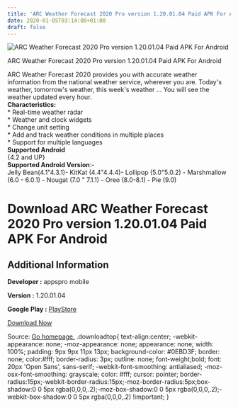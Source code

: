 ```yaml
---
title: 'ARC Weather Forecast 2020 Pro version 1.20.01.04 Paid APK For Android'
date: 2020-01-05T03:14:00+01:00
draft: false
---
```


![ARC Weather Forecast 2020 Pro version 1.20.01.04 Paid APK For Android](https://i1.wp.com/apkhome.net/wp-content/uploads/2020/01/ARC-Weather-Forecast-2020-Pro-version-1.20.01.04-Paid.png "ARC Weather Forecast 2020 Pro version 1.20.01.04 Paid APK For Android")

  

ARC Weather Forecast 2020 Pro version 1.20.01.04 Paid APK For Android

ARC Weather Forecast 2020 provides you with accurate weather information from the national weather service, wherever you are. Today's weather, tomorrow's weather, this week's weather ... You will see the weather updated every hour.  
**Characteristics:**  
\* Real-time weather radar  
\* Weather and clock widgets  
\* Change unit setting  
\* Add and track weather conditions in multiple places  
\* Support for multiple languages  
**Supported Android**  
{4.2 and UP}  
**Supported Android Version**:-  
Jelly Bean(4.1"4.3.1)- KitKat (4.4"4.4.4)- Lollipop (5.0"5.0.2) - Marshmallow (6.0 - 6.0.1) - Nougat (7.0 " 7.1.1) - Oreo (8.0-8.1) - Pie (9.0)

Download ARC Weather Forecast 2020 Pro version 1.20.01.04 Paid APK For Android
==============================================================================

Additional Information
----------------------

**Developer :** appspro mobile

**Version :** 1.20.01.04

**Google Play :** [PlayStore](https://play.google.com/store/apps/details?id=com.topdev.arc.weather.pro&hl=en)

  

[Download Now](https://store4app.co/post/arc-weather-forecast-2020-pro-version-1-20-01-04-paid-apk-for-android_1578159696)

  
Source: [Go homepage.](https://store4app.co/post/arc-weather-forecast-2020-pro-version-1-20-01-04-paid-apk-for-android_1578159696) .downloadtop{ text-align:center; -webkit-appearance: none; -moz-appearance: none; appearance: none; width: 100%; padding: 9px 9px 11px 13px; background-color: #0EBD3F; border: none; color:#fff; border-radius: 3px; outline: none; font-weight;bold; font: 20px 'Open Sans', sans-serif; -webkit-font-smoothing: antialiased; -moz-osx-font-smoothing: grayscale; color: #fff; cursor: pointer; border-radius:15px;-webkit-border-radius:15px;-moz-border-radius:5px;box-shadow:0 0 5px rgba(0,0,0,.2);-moz-box-shadow:0 0 5px rgba(0,0,0,.2);-webkit-box-shadow:0 0 5px rgba(0,0,0,.2) !important; }
